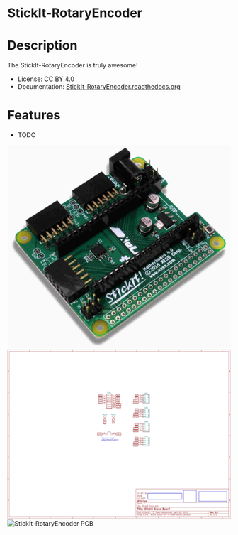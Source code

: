 # StickIt-RotaryEncoder


# Description

The StickIt-RotaryEncoder is truly awesome!

* License: [CC BY 4.0](http://creativecommons.org/licenses/by/4.0/legalcode)
* Documentation: [StickIt-RotaryEncoder.readthedocs.org](https://StickIt-RotaryEncoder.readthedocs.org)


# Features

* TODO

![ StickIt-RotaryEncoder Picture ](https://raw.githubusercontent.com/xesscorp/StickIt-RotaryEncoder/master/docs/Manual/pics/StickIt-RotaryEncoder_cover.jpg)
![ StickIt-RotaryEncoder Schematic ](https://raw.githubusercontent.com/xesscorp/StickIt-RotaryEncoder/master/docs/Manual/pics/StickIt-RotaryEncoder_schematic.png)
![ StickIt-RotaryEncoder PCB ](https://raw.githubusercontent.com/xesscorp/StickIt-RotaryEncoder/master/docs/Manual/pics/StickIt-RotaryEncoder_pcb.jpg)
